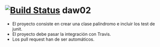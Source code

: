 [![Build Status](https://travis-ci.org/rafaelaznar/daw02.png?branch=master)](https://travis-ci.org/rafaelaznar/daw02)
daw02
=====

  * El proyecto consiste en crear una clase palíndromo e incluir los test de junit.
  * El proyecto debe pasar la integración con Travis.
  * Los pull request han de ser automáticos.
